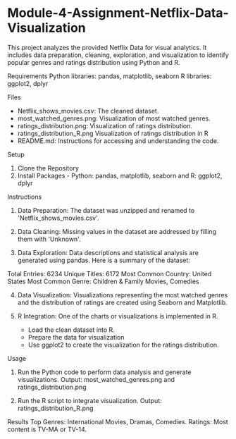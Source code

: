 # Module-4-Assignment-Netflix-Data-Visualization
This project analyzes the provided Netflix Data for visual analytics. It includes data preparation, cleaning, exploration, and visualization to identify popular genres and ratings distribution using Python and R.

Requirements
Python libraries: pandas, matplotlib, seaborn
R libraries: ggplot2, dplyr

Files
- Netflix_shows_movies.csv: The cleaned dataset.
- most_watched_genres.png: Visualization of most watched genres.
- ratings_distribution.png: Visualization of ratings distribution.
- ratings_distribution_R.png Visualization of ratings distribution in R
- README.md: Instructions for accessing and understanding the code.


Setup
1. Clone the Repository
2. Install Packages - Python: pandas, matplotlib, seaborn and R: ggplot2, dplyr

Instructions
1. Data Preparation:
   The dataset was unzipped and renamed to 'Netflix_shows_movies.csv'.

2. Data Cleaning:
   Missing values in the dataset are addressed by filling them with 'Unknown'.

3. Data Exploration:
   Data descriptions and statistical analysis are generated using pandas. Here is a summary of the dataset: 

Total Entries: 6234 
Unique Titles: 6172 
Most Common Country: United States 
Most Common Genre: Children & Family Movies, Comedies 

4. Data Visualization:
   Visualizations representing the most watched genres and the distribution of ratings are created using Seaborn and Matplotlib.

5. R Integration:
   One of the charts or visualizations is implemented in R.
   - Load the clean dataset into R.
   - Prepare the data for visualization
   - Use ggplot2 to create the visualization for the ratings distribution. 

Usage
1. Run the Python code to perform data analysis and generate visualizations.
   Output: most_watched_genres.png and ratings_distribution.png

2. Run the R script to integrate visualization.
   Output: ratings_distribution_R.png

Results
Top Genres: International Movies, Dramas, Comedies.
Ratings: Most content is TV-MA or TV-14.
